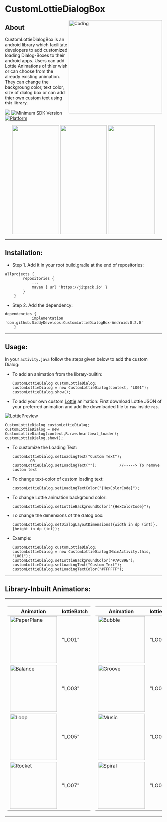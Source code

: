 # CustomLottieDialogBox
<img align="right" alt="Coding" width="300" height="300" src="https://user-images.githubusercontent.com/72121163/135441308-2fd004ca-caaf-4b7f-b760-a29c5aecbe46.gif">

## About
CustomLottieDialogBox is an android library which facilitate developers to add customized loading Dialog-Boxes to their android apps. Users can add Lottie Animations of thier wish or can choose from the already existing animation. They can change the backgroung color, text color, size of dialog box or can add thier own custom text using this library.

[![](https://jitpack.io/v/SiddyDevelops/CustomLottieDialogBox-Android.svg)](https://jitpack.io/#SiddyDevelops/CustomLottieDialogBox-Android)
![Minimum SDK Version](https://img.shields.io/badge/minSdkVersion-23-brightgreen)
[![Platform](https://img.shields.io/badge/platform-android-green.svg)](http://developer.android.com/index.html)

<p align="center">
  <img width="150" height="350" src="https://user-images.githubusercontent.com/72121163/135487978-925d83ef-6745-4b34-8081-6d916083293d.gif">  
  <img width="150" height="350" src="https://user-images.githubusercontent.com/72121163/135488088-67315429-f074-4f3c-8735-017e85baa634.gif">
  <img width="150" height="350" src="https://user-images.githubusercontent.com/72121163/135488105-abbbf44b-bfd7-4cfb-ab2f-a1bd18af5d42.gif">
</p>

---

## Installation:
- Step 1. Add it in your root build.gradle at the end of repositories:
```
allprojects {
		repositories {
			...
			maven { url 'https://jitpack.io' }
		}
	}
```
- Step 2. Add the dependency:
```
dependencies {
	        implementation 'com.github.SiddyDevelops:CustomLottieDialogBox-Android:0.2.0'
	}
```

---

## Usage:
In your ```activity.java``` follow the steps given below to add the custom Dialog:
- To add an animation from the library-builtin:

 	```
	CustomLottieDialog customLottieDialog;
	customLottieDialog = new CustomLottieDialog(context, "LO01");
	customLottieDialog.show();
	```
- To add your own custom <a href="https://lottiefiles.com/">Lottie</a> animation:
	First download Lottie JSON of your preferred animation and add the downloaded file to ``raw`` inside ``res``.
	
![LottiePreview](https://user-images.githubusercontent.com/72121163/135556267-52d16179-3c38-490c-9857-7d5bbbd61c3d.PNG)

	CustomLottieDialog customLottieDialog;
	customLottieDialog = new CustomLottieDialog(context,R.raw.heartbeat_loader);
	customLottieDialog.show();

- To customize the Loading Text:

	```
	customLottieDialog.setLoadingText("Custom Text");
			OR
	customLottieDialog.setLoadingText("");          //-----> To remove custom text
	```
- To change text-color of custom loading text:
	
	```
	customLottieDialog.setLoadingTextColor("{HexColorCode}");
	```

- To change Lottie animation background color:
	```
	customLottieDialog.setLottieBackgroundColor("{HexColorCode}");
	```
	
- To change the dimensions of the dialog box:
	
	```
	customLottieDialog.setDialogLayoutDimensions({width in dp (int)},{height in dp (int));
	```
	
- Example:
	
	```
	CustomLottieDialog customLottieDialog;
	customLottieDialog = new CustomLottieDialog(MainActivity.this, "LO01");
	customLottieDialog.setLottieBackgroundColor("#7AC89E");
	customLottieDialog.setLoadingText("Custom Text");
	customLottieDialog.setLoadingTextColor("#FFFFFF");
	```
	
---

## Library-Inbuilt Animations:

<table>
<tr><th></th><th></th></tr>
<tr><td>

| Animation | lottieBatch | 
|--|--|
| <img src='https://user-images.githubusercontent.com/72121163/135574362-f374c0f6-f9cb-43d5-84b4-34b80ca657f6.gif' alt='PaperPlane' width="150px" height="150px"/> | "LO01" |
| <img src='https://user-images.githubusercontent.com/72121163/135576133-7305c74f-8782-4e55-b1bf-4cb0462eaba6.gif' alt='Balance' width="150px" height="150px"/> | "LO03" |
| <img src='https://user-images.githubusercontent.com/72121163/135577221-740d5817-a54e-48cc-909b-e586dd4179e7.gif' alt='Loop' width="150px" height="150px"/> | "LO05" |
| <img src='https://user-images.githubusercontent.com/72121163/135577712-bfd3e3c5-9365-41db-949d-44567ee303da.gif' alt='Rocket' width="150px" height="150px"/> | "LO07" |

</td><td>

| Animation | lottieBatch |
|--|--|
| <img src='https://user-images.githubusercontent.com/72121163/135574595-4cd8b4bc-3b36-4057-af55-1cfe08db7755.gif' alt='Bubble' width="150px" height="150px"/> | "LO02" |
| <img src='https://user-images.githubusercontent.com/72121163/135576343-aab0053b-5265-4965-899a-e81e19c0aa4f.gif' alt='Groove' width="150px" height="150px"/> | "LO04" |
| <img src='https://user-images.githubusercontent.com/72121163/135577352-8acb9019-15a4-4bd0-b57f-b4ab988ff1a4.gif' alt='Music' width="150px" height="150px"/> | "LO06" |
| <img src='https://user-images.githubusercontent.com/72121163/135577931-b2a8e22b-05ed-4673-a816-e611a197dd54.gif' alt='Spiral' width="150px" height="150px"/> | "LO08" |

</td></tr> 






